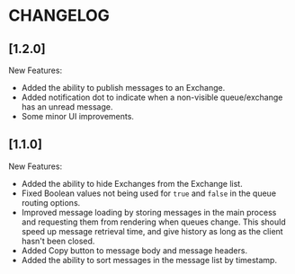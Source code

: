 # CHANGELOG

## [1.2.0]

New Features:

- Added the ability to publish messages to an Exchange.
- Added notification dot to indicate when a non-visible queue/exchange has an unread message.
- Some minor UI improvements.

## [1.1.0]

New Features:

- Added the ability to hide Exchanges from the Exchange list.
- Fixed Boolean values not being used for `true` and `false` in the queue routing options.
- Improved message loading by storing messages in the main process and requesting them from rendering when queues change. This should speed up message retrieval time, and give history as long as the client hasn't been closed.
- Added Copy button to message body and message headers.
- Added the ability to sort messages in the message list by timestamp.
